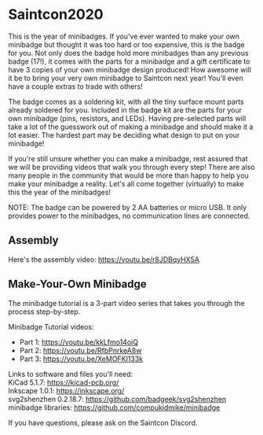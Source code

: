 # Saintcon2020
This is the year of minibadges. If you've ever wanted to make your own minibadge but thought it was too hard or too expensive, this is the badge for you. Not only does the badge hold more minibadges than any previous badge (17!), it comes with the parts for a minibadge and a gift certificate to have 3 copies of your own minibadge design produced! How awesome will it be to bring your very own minibadge to Saintcon next year! You'll even have a couple extras to trade with others!

The badge comes as a soldering kit, with all the tiny surface mount parts already soldered for you. Included in the badge kit are the parts for your own minibadge (pins, resistors, and LEDs). Having pre-selected parts will take a lot of the guesswork out of making a minibadge and should make it a lot easier. The hardest part may be deciding what design to put on your minibadge!

If you're still unsure whether you can make a minibadge, rest assured that we will be providing videos that walk you through every step! There are also many people in the community that would be more than happy to help you make your minibadge a reality. Let's all come together (virtually) to make this the year of the minibadges!

NOTE: The badge can be powered by 2 AA batteries or micro USB. It only provides power to the minibadges, no communication lines are connected.

## Assembly
Here's the assembly video: https://youtu.be/r8JDBqyHX5A

## Make-Your-Own Minibadge
The minibadge tutorial is a 3-part video series that takes you through the process step-by-step.


Minibadge Tutorial videos: 
  * Part 1: https://youtu.be/kkLfmo14oiQ 
  * Part 2: https://youtu.be/RfbPnrkeA8w 
  * Part 3: https://youtu.be/XeMOFKI133k 


Links to software and files you'll need:  
KiCad 5.1.7: https://kicad-pcb.org/  
Inkscape 1.0.1: https://inkscape.org/  
svg2shenzhen 0.2.18.7: https://github.com/badgeek/svg2shenzhen  
minibadge libraries: https://github.com/compukidmike/minibadge  


If you have questions, please ask on the Saintcon Discord.
